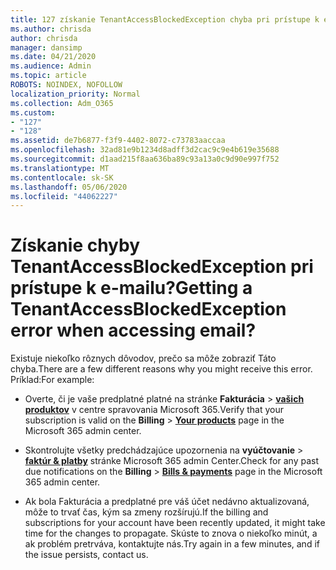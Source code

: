 ```yaml
---
title: 127 získanie TenantAccessBlockedException chyba pri prístupe k e-mailu?
ms.author: chrisda
author: chrisda
manager: dansimp
ms.date: 04/21/2020
ms.audience: Admin
ms.topic: article
ROBOTS: NOINDEX, NOFOLLOW
localization_priority: Normal
ms.collection: Adm_O365
ms.custom:
- "127"
- "128"
ms.assetid: de7b6877-f3f9-4402-8072-c73783aaccaa
ms.openlocfilehash: 32ad81e9b1234d8adff3d2cac9c9e4b619e35688
ms.sourcegitcommit: d1aad215f8aa636ba89c93a13a0c9d90e997f752
ms.translationtype: MT
ms.contentlocale: sk-SK
ms.lasthandoff: 05/06/2020
ms.locfileid: "44062227"
---
```

# <a name="getting-a-tenantaccessblockedexception-error-when-accessing-email"></a><span data-ttu-id="19d15-102">Získanie chyby TenantAccessBlockedException pri prístupe k e-mailu?</span><span class="sxs-lookup"><span data-stu-id="19d15-102">Getting a TenantAccessBlockedException error when accessing email?</span></span>

<span data-ttu-id="19d15-103">Existuje niekoľko rôznych dôvodov, prečo sa môže zobraziť Táto chyba.</span><span class="sxs-lookup"><span data-stu-id="19d15-103">There are a few different reasons why you might receive this error.</span></span> <span data-ttu-id="19d15-104">Príklad:</span><span class="sxs-lookup"><span data-stu-id="19d15-104">For example:</span></span>

- <span data-ttu-id="19d15-105">Overte, či je vaše predplatné platné na stránke **Fakturácia** \> **[vašich produktov](https://portal.office.com/adminportal/home#/subscriptions)** v centre spravovania Microsoft 365.</span><span class="sxs-lookup"><span data-stu-id="19d15-105">Verify that your subscription is valid on the **Billing** \> **[Your products](https://portal.office.com/adminportal/home#/subscriptions)** page in the Microsoft 365 admin center.</span></span>

- <span data-ttu-id="19d15-106">Skontrolujte všetky predchádzajúce upozornenia na **vyúčtovanie** \> **[faktúr & platby](https://portal.office.com/adminportal/home#/billoverview)** stránke Microsoft 365 admin Center.</span><span class="sxs-lookup"><span data-stu-id="19d15-106">Check for any past due notifications on the **Billing** \> **[Bills & payments](https://portal.office.com/adminportal/home#/billoverview)** page in the Microsoft 365 admin center.</span></span>

- <span data-ttu-id="19d15-107">Ak bola Fakturácia a predplatné pre váš účet nedávno aktualizovaná, môže to trvať čas, kým sa zmeny rozšírujú.</span><span class="sxs-lookup"><span data-stu-id="19d15-107">If the billing and subscriptions for your account have been recently updated, it might take time for the changes to propagate.</span></span> <span data-ttu-id="19d15-108">Skúste to znova o niekoľko minút, a ak problém pretrváva, kontaktujte nás.</span><span class="sxs-lookup"><span data-stu-id="19d15-108">Try again in a few minutes, and if the issue persists, contact us.</span></span>
